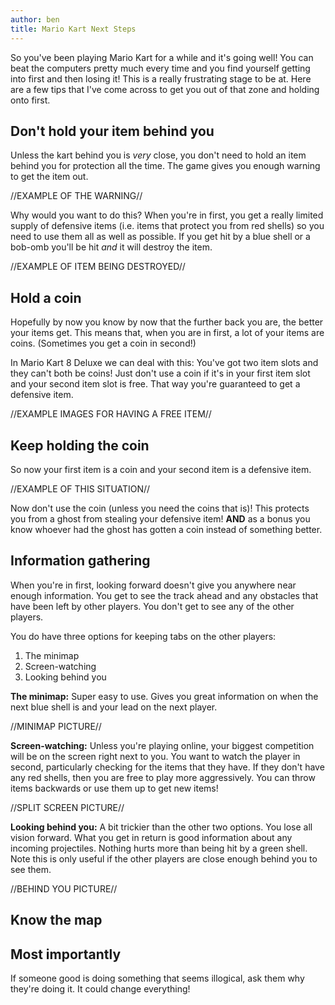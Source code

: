 ```yaml
---
author: ben
title: Mario Kart Next Steps
---
```


So you've been playing Mario Kart for a while and it's going well! You can beat the computers pretty much every time and you find yourself getting into first and then losing it! This is a really frustrating stage to be at. Here are a few tips that I've come across to get you out of that zone and holding onto first.

## Don't hold your item behind you

Unless the kart behind you is *very* close, you don't need to hold an item behind you for protection all the time. The game gives you enough warning to get the item out.

//EXAMPLE OF THE WARNING//

Why would you want to do this? When you're in first, you get a really limited supply of defensive items (i.e. items that protect you from red shells) so you need to use them all as well as possible. If you get hit by a blue shell or a bob-omb you'll be hit *and* it will destroy the item.

//EXAMPLE OF ITEM BEING DESTROYED//

## Hold a coin

Hopefully by now you know by now that the further back you are, the better your items get. This means that, when you are in first, a lot of your items are coins. (Sometimes you get a coin in second!)

In Mario Kart 8 Deluxe we can deal with this: You've got two item slots and they can't both be coins! Just don't use a coin if it's in your first item slot and your second item slot is free. That way you're guaranteed to get a defensive item.

//EXAMPLE IMAGES FOR HAVING A FREE ITEM//

## Keep holding the coin

So now your first item is a coin and your second item is a defensive item.

//EXAMPLE OF THIS SITUATION//

Now don't use the coin (unless you need the coins that is)! This protects you from a ghost from stealing your defensive item! **AND** as a bonus you know whoever had the ghost has gotten a coin instead of something better.

## Information gathering

When you're in first, looking forward doesn't give you anywhere near enough information. You get to see the track ahead and any obstacles that have been left by other players. You don't get to see any of the other players.

You do have three options for keeping tabs on the other players:
1) The minimap
2) Screen-watching
3) Looking behind you

**The minimap:** Super easy to use. Gives you great information on when the next blue shell is and your lead on the next player.

//MINIMAP PICTURE//

**Screen-watching:** Unless you're playing online, your biggest competition will be on the screen right next to you. You want to watch the player in second, particularly checking for the items that they have. If they don't have any red shells, then you are free to play more aggressively. You can throw items backwards or use them up to get new items!

//SPLIT SCREEN PICTURE//

**Looking behind you:** A bit trickier than the other two options. You lose all vision forward. What you get in return is good information about any incoming projectiles. Nothing hurts more than being hit by a green shell. Note this is only useful if the other players are close enough behind you to see them. 

//BEHIND YOU PICTURE//

## Know the map

## Most importantly

If someone good is doing something that seems illogical, ask them why they're doing it. It could change everything!
